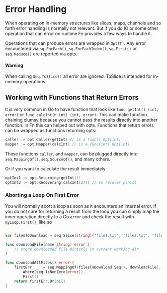 Error Handling
====
When operating on in-memory structures like slices, maps, channels and so forth error handling is
normally not relevant. But if you do IO or some other operation that can error on runtime Fn provides
a few ways to handle it.

Operations that can produce errors are wrapped in `Opt[T]`.
Any error encountered via `sq.ForEach()`, `sq.ForEachIndex()`, `sq.First()` or `seq.Reduce()` are reported via opts.

#### Warning
When calling `Seq.ToSlice()` all error are ignored. ToSlice is intended for in-memory operations.

Working with Functions that Return Errors
----
It is very common in Go to have function that look like
`func getInt() (int, error)` or `func calcInt(n int) (int, error)`.
This can make function chaining clumsy because you cannot pass
the results directly into another function.
In Fn this can helped out with opts. Functions that return errors
can be wrapped as functions returning opts:
```go
caller := opt.Caller(getInt) // is a func() Opt[int]
mapper := opt.Mapper(calcInt) // is a func(int) Opt[int]
```
These functions `caller`, and `mapper`, can be plugged directly into `seq.MappingOf()`, `seq.SourceOf()`,
and many others.

Or if you want to calculate the result immediately
```go
optInt1 := opt.Returning(getInt())
optInt2 := opt.Recovering(calcInt(27)) // to recover panics
```

### Aborting a Loop On First Error
You will normally abort a loop as soon as it encounters an internal error.
If you do not care for returning a result from the loop you can simply map
the inner operation directly to a Go `error` and check the result with `myLoop.First()`, like so
```go

var filesToDownload = seq.Slice[string]{"file1.txt", "file2.txt", "file3.txt"}

func downloadFile(name string) error {
	// store downloaded file directly in current working dir
}

func downloadAllFiles() error {
	firstErr, _ := seq.MappingOf(filesToDownload.Seq(), downloadFile).
		Where(seq.IsNonZero[error]).
		First()
	return firstErr.Or(nil)	
}
```